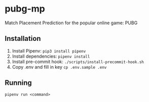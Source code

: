 # pubg-mp
Match Placement Prediction for the popular online game: PUBG

## Installation

1. Install Pipenv:
```pip3 install pipenv```
2. Install dependencies:
```pipenv install```
3. Install pre-commit hook:
```./scripts/install-precommit-hook.sh```
4. Copy .env and fill in key
```cp .env.sample .env```

## Running

```pipenv run <command>```